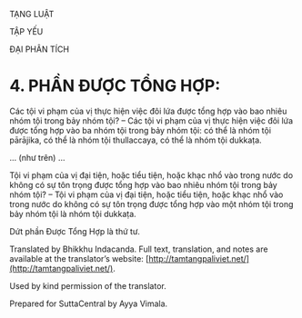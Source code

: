  

TẠNG LUẬT

TẬP YẾU

ĐẠI PHÂN TÍCH

# 4\. PHẦN ĐƯỢC TỔNG HỢP:

Các tội vi phạm của vị thực hiện việc đôi lứa được tổng hợp vào bao nhiêu nhóm tội trong bảy nhóm tội? – Các tội vi phạm của vị thực hiện việc đôi lứa được tổng hợp vào ba nhóm tội trong bảy nhóm tội: có thể là nhóm tội pārājika, có thể là nhóm tội thullaccaya, có thể là nhóm tội dukkaṭa.

… (như trên) …

Tội vi phạm của vị đại tiện, hoặc tiểu tiện, hoặc khạc nhổ vào trong nước do không có sự tôn trọng được tổng hợp vào bao nhiêu nhóm tội trong bảy nhóm tội? – Tội vi phạm của vị đại tiện, hoặc tiểu tiện, hoặc khạc nhổ vào trong nước do không có sự tôn trọng được tổng hợp vào một nhóm tội trong bảy nhóm tội là nhóm tội dukkaṭa.

Dứt phần Được Tổng Hợp là thứ tư.

Translated by Bhikkhu Indacanda. Full text, translation, and notes are available at the translator’s website: [http://tamtangpaliviet.net/](http://tamtangpaliviet.net/).

Used by kind permission of the translator.

Prepared for SuttaCentral by Ayya Vimala.